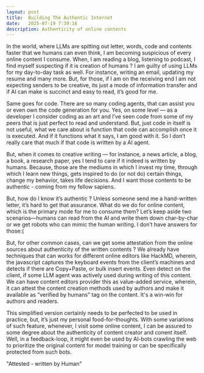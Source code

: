 ```yaml
---
layout: post
title:  Building The Authentic Internet
date:   2025-07-19 7:39:16
description: Authenticity of online contents
---
```


In the world, where LLMs are spitting out letter, words, code and contents faster that we humans can even think, I am becoming suspicious of every online content I consume. When, I am reading a blog, listening to podcast, I find myself suspecting if it is creation of humans ? I am guilty of using LLMs for my day-to-day task as well. For instance, writing an email, updating my resume and many more. But, for those, if I am on the receiving end I am not expecting senders to be creative, its just a mode of information transfer and if AI can make is succinct and easy to read, it’s good for me. 

Same goes for code. There are so many coding agents, that can assist you or even own the code generation for you. Yes, on some level — as a developer I consider coding as an art and I’ve seen code from some of my peers that is just perfect to read and understand. But, just code in itself is not useful, what we care about is function that code can accomplish once it is executed. And if it functions what it says, I am good with it. So I don’t really care that much if that code is written by a AI agent. 

But, when it comes to creative writing — for instance, a news article, a blog, a book, a research paper, yes I tend to care if it indeed is written by humans. Because, those are the mediums in which I invest my time, through which I learn new things, gets inspired to do (or not do) certain things, change my behavior, takes life decisions. And I want those contents to be authentic - coming from my fellow sapiens. 

But, how do I know it’s authentic ? Unless someone send me a hand-written letter, it’s hard to get that assurance. What do we do for online content, which is the primary mode for me to consume them? Let’s keep aside two scenarios—humans can read from the AI and write them down char-by-char or we get robots who can mimic the human writing. I don’t have answers for those:(

But, for other common cases, can we get some attestation from the online sources about authenticity of the written contents ? We already have techniques that can works for different online editors like HackMD, wherein, the javascript captures the keyboard events from the client’s machines and detects if there are Copy+Paste, or bulk insert events. Even detect on the client, if some LLM agent was actively used during writing of this content. We can have content editors provider this as value-added service, wherein, it can attest the content creation methods used by authors and make it available as “verified by humans” tag on the content. It's a win-win for authors and readers. 

This simplified version certainly needs to be perfected to be used in practice, but, it’s just my personal food-for-thoughts. With some variations of such feature, whenever, I visit some online content, I can be assured to some degree about the authenticity of content creator and conent itself. Well, in a  feedback-loop, it might even be used by AI-bots crawling the web to prioritize the original content for model training or can be specifically protected from such bots. 

"Attested - written by Human"